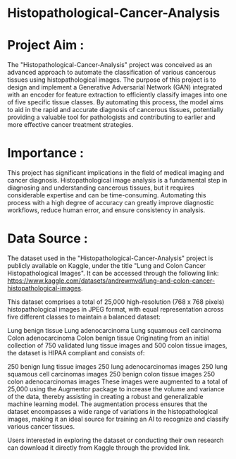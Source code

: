 # Histopathological-Cancer-Analysis

# Project Aim :
The "Histopathological-Cancer-Analysis" project was conceived as an advanced approach to automate the classification of various cancerous tissues using histopathological images. The purpose of this project is to design and implement a Generative Adversarial Network (GAN) integrated with an encoder for feature extraction to efficiently classify images into one of five specific tissue classes. By automating this process, the model aims to aid in the rapid and accurate diagnosis of cancerous tissues, potentially providing a valuable tool for pathologists and contributing to earlier and more effective cancer treatment strategies.

# Importance :
This project has significant implications in the field of medical imaging and cancer diagnosis. Histopathological image analysis is a fundamental step in diagnosing and understanding cancerous tissues, but it requires considerable expertise and can be time-consuming. Automating this process with a high degree of accuracy can greatly improve diagnostic workflows, reduce human error, and ensure consistency in analysis.

# Data Source :
The dataset used in the "Histopathological-Cancer-Analysis" project is publicly available on Kaggle, under the title "Lung and Colon Cancer Histopathological Images". It can be accessed through the following link: https://www.kaggle.com/datasets/andrewmvd/lung-and-colon-cancer-histopathological-images.

This dataset comprises a total of 25,000 high-resolution (768 x 768 pixels) histopathological images in JPEG format, with equal representation across five different classes to maintain a balanced dataset:

Lung benign tissue
Lung adenocarcinoma
Lung squamous cell carcinoma
Colon adenocarcinoma
Colon benign tissue
Originating from an initial collection of 750 validated lung tissue images and 500 colon tissue images, the dataset is HIPAA compliant and consists of:

250 benign lung tissue images
250 lung adenocarcinomas images
250 lung squamous cell carcinomas images
250 benign colon tissue images
250 colon adenocarcinomas images
These images were augmented to a total of 25,000 using the Augmentor package to increase the volume and variance of the data, thereby assisting in creating a robust and generalizable machine learning model. The augmentation process ensures that the dataset encompasses a wide range of variations in the histopathological images, making it an ideal source for training an AI to recognize and classify various cancer tissues.

Users interested in exploring the dataset or conducting their own research can download it directly from Kaggle through the provided link.
